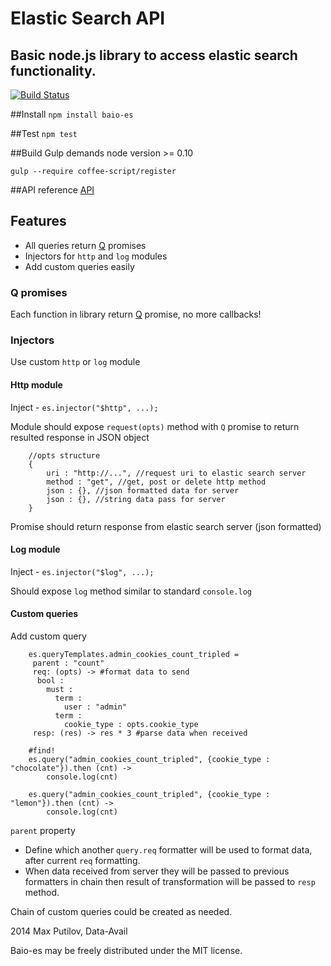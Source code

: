 # Elastic Search API
## Basic node.js library to access elastic search functionality.

[![Build Status](https://travis-ci.org/data-avail/baio-es.png?branch=master)](https://travis-ci.org/data-avail/baio-es)

##Install
`npm install baio-es`

##Test
`npm test`

##Build
Gulp demands node version >= 0.10

`gulp --require coffee-script/register`

##API reference
[API](http://data-avail.github.com/baio-es/es.html)

## Features

+ All queries return [Q](https://github.com/kriskowal/q) promises
+ Injectors for `http` and `log` modules
+ Add custom queries easily

### Q promises
Each function in library return [Q](https://github.com/kriskowal/q) promise, no more callbacks!

### Injectors
Use custom `http` or `log` module

#### Http module
Inject - `es.injector("$http", ...);`

Module should expose `request(opts)` method with `Q` promise to return resulted response in JSON object

```
    //opts structure
    {
        uri : "http://...", //request uri to elastic search server
        method : "get", //get, post or delete http method
        json : {}, //json formatted data for server
        json : {}, //string data pass for server
    }
```

Promise should return response from elastic search server (json formatted)

#### Log module
Inject - `es.injector("$log", ...);`

Should expose `log` method similar to standard `console.log`

#### Custom queries

Add custom query

```
    es.queryTemplates.admin_cookies_count_tripled =
     parent : "count"
     req: (opts) -> #format data to send
      bool :
        must :
          term :
            user : "admin"
          term :
            cookie_type : opts.cookie_type
     resp: (res) -> res * 3 #parse data when received

    #find!
    es.query("admin_cookies_count_tripled", {cookie_type : "chocolate"}).then (cnt) ->
        console.log(cnt)

    es.query("admin_cookies_count_tripled", {cookie_type : "lemon"}).then (cnt) ->
        console.log(cnt)
```

`parent` property

+ Define which another `query.req` formatter will be used to format data, after current `req` formatting.
+ When data received from server they will be passed to previous formatters in chain then result of transformation will be passed to `resp` method.

Chain of custom queries could be created as needed.

2014 Max Putilov, Data-Avail

Baio-es may be freely distributed under the MIT license.








